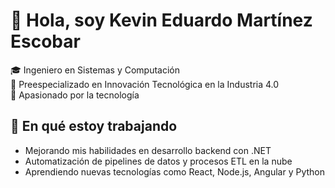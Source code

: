 # 👋 Hola, soy Kevin Eduardo Martínez Escobar

🎓 Ingeniero en Sistemas y Computación  
🔬 Preespecializado en Innovación Tecnológica en la Industria 4.0  
🚀 Apasionado por la tecnología



## 🎯 En qué estoy trabajando

- Mejorando mis habilidades en desarrollo backend con .NET  
- Automatización de pipelines de datos y procesos ETL en la nube  
- Aprendiendo nuevas tecnologías como React, Node.js, Angular y Python  

